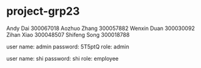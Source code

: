 # project-grp23
Andy Dai 300067018
Aozhuo Zhang 300057882
Wenxin Duan 300030092
Zihan Xiao 300048507
Shifeng Song 300018788

user name: admin
password: 5T5ptQ
role: admin

user name: shi 
password: shi
role: employee

